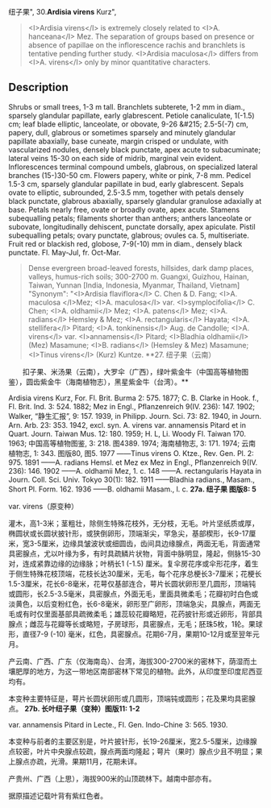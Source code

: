 纽子果",
30.**Ardisia virens** Kurz",

> &lt;I&gt;Ardisia virens&lt;/I&gt; is extremely closely related to &lt;I&gt;A. hanceana&lt;/I&gt; Mez. The separation of groups based on presence or absence of papillae on the inflorescence rachis and branchlets is tentative pending further study. &lt;I&gt;Ardisia maculosa&lt;/I&gt; differs from &lt;I&gt;A. virens&lt;/I&gt; only by minor quantitative characters.

## Description
Shrubs or small trees, 1-3 m tall. Branchlets subterete, 1-2 mm in diam., sparsely glandular papillate, early glabrescent. Petiole canaliculate, 1(-1.5) cm; leaf blade elliptic, lanceolate, or obovate, 9-26 &amp;#215; 2.5-5(-7) cm, papery, dull, glabrous or sometimes sparsely and minutely glandular papillate abaxially, base cuneate, margin crisped or undulate, with vascularized nodules, densely black punctate, apex acute to subacuminate; lateral veins 15-30 on each side of midrib, marginal vein evident. Inflorescences terminal compound umbels, glabrous, on specialized lateral branches (15-)30-50 cm. Flowers papery, white or pink, 7-8 mm. Pedicel 1.5-3 cm, sparsely glandular papillate in bud, early glabrescent. Sepals ovate to elliptic, subrounded, 2.5-3.5 mm, together with petals densely black punctate, glabrous abaxially, sparsely glandular granulose adaxially at base. Petals nearly free, ovate or broadly ovate, apex acute. Stamens subequalling petals; filaments shorter than anthers; anthers lanceolate or subovate, longitudinally dehiscent, punctate dorsally, apex apiculate. Pistil subequalling petals; ovary punctate, glabrous; ovules ca. 5, multiseriate. Fruit red or blackish red, globose, 7-9(-10) mm in diam., densely black punctate. Fl. May-Jul, fr. Oct-Mar.

> Dense evergreen broad-leaved forests, hillsides, dark damp places, valleys, humus-rich soils; 300-2700 m. Guangxi, Guizhou, Hainan, Taiwan, Yunnan [India, Indonesia, Myanmar, Thailand, Vietnam]
  "Synonym": "&lt;I&gt;Ardisia flaviflora&lt;/I&gt; C. Chen &amp; D. Fang; &lt;I&gt;A. maculosa &lt;/I&gt;Mez; &lt;I&gt;A. maculosa&lt;/I&gt; var. &lt;I&gt;symplocifolia&lt;/I&gt; C. Chen; &lt;I&gt;A. oldhamii&lt;/I&gt; Mez; &lt;I&gt;A. patens&lt;/I&gt; Mez; &lt;I&gt;A. radians&lt;/I&gt; Hemsley &amp; Mez; &lt;I&gt;A. rectangularis&lt;/I&gt; Hayata; &lt;I&gt;A. stellifera&lt;/I&gt; Pitard; &lt;I&gt;A. tonkinensis&lt;/I&gt; Aug. de Candolle; &lt;I&gt;A. virens&lt;/I&gt; var. &lt;I&gt;annamensis&lt;/I&gt; Pitard; &lt;I&gt;Bladhia oldhamii&lt;/I&gt; (Mez) Masamune; &lt;I&gt;B. radians&lt;/I&gt; (Hemsley &amp; Mez) Masamune; &lt;I&gt;Tinus virens&lt;/I&gt; (Kurz) Kuntze.
**27. 纽子果（云南）
<p style='text-indent:28px'>扣子果、米汤果（云南），大罗伞（广西），绿叶紫金牛（中国高等植物图鉴），圆齿紫金牛（海南植物志），黑星紫金牛（台湾）。**

Ardisia virens Kurz, For. Fl. Brit. Burma 2: 575. 1877; C. B. Clarke in Hook. f., Fl. Brit. Ind. 3: 524. 1882; Mez in Engl., Pflanzenreich 9(IV. 236): 147. 1902; Walker, “静生汇报”, 9: 157. 1939, in Philipp. Journ. Sci. 73: 82. 1940, in Journ. Arn. Arb. 23: 353. 1942, excl. syn. A. virens var. annamensis Pitard et in Quart. Journ. Taiwan Mus. 12: 180. 1959; H. L, Li. Woody Fl. Taiwan 170. 1963; 中国高等植物图鉴, 3: 218. 图4389. 1974; 海南植物志, 3: 171. 1974; 云南植物志, 1: 343. 图版80, 图5. 1977 ——Tinus virens O. Ktze., Rev. Gen. Pl. 2: 975. 1891 ——A. radians Hemsl. et Mez ex Mez in Engl., Pflanzenreich 9(IV. 236): 146. 1902 ——A. oldhamii Mez, 1. c. 148 ——A. rectangularis Hayata in Journ. Coll. Sci. Univ. Tokyo 30(1): 182. 1911 ——Bladhia radians., Masam., Short Pl. Form. 162. 1936 ——B. oldhamii Masam., l. c.
**27a. 纽子果 图版8: 5**

var. virens（原变种）

灌木，高1-3米；茎粗壮，除侧生特殊花枝外，无分枝，无毛。叶片坚纸质或厚，椭圆状或长圆状披针形，或狭倒卵形，顶端渐尖，罕急尖，基部楔形，长9-17厘米，宽3-5厘米，边缘具皱波状或细圆齿，齿间具边缘腺点，两面无毛，背面通常具密腺点，尤以叶缘为多，有时具疏鳞片状物，背面中脉明显，隆起，侧脉15-30对，连成紧靠边缘的边缘脉；叶柄长1 (-1.5) 厘米。复伞房花序或伞形花序，着生于侧生特殊花枝顶端，花枝长达30厘米，无毛，每个花序总梗长3-7厘米；花梗长1.5-3厘米，花长6-8毫米，花萼仅基部连合，萼片长圆状卵形至几圆形，顶端钝或圆形，长2.5-3.5毫米，具密腺点，外面无毛，里面具微柔毛；花瓣初时白色或淡黄色，以后变粉红色，长6-8毫米，卵形至广卵形，顶端急尖，具腺点，两面无毛或有时仅里面基部具疏微柔毛；雄蕊较花瓣略短，花药披针形或近卵形，背部具腺点；雌蕊与花瓣等长或略短，子房球形，具密腺点，无毛；胚珠5枚，1轮。果球形，直径7-9 (-10) 毫米，红色，具密腺点。花期6-7月，果期10-12月或至翌年元月。

产云南、广西、广东（仅海南岛）、台湾，海拔300-2700米的密林下，荫湿而土壤肥厚的地方，为这一带地区南部密林下常见的植物。此外，从印度至印度尼西亚均有。

本变种主要特征是，萼片长圆状卵形或几圆形，顶端钝或圆形；花及果均具密腺点。
**27b. 长叶纽子果（变种）图版11: 1-2**

var. annamensis Pitard in Lecte., Fl. Gen. Indo-Chine 3: 565. 1930.

本变种与前者的主要区别是，叶片披针形，长19-26厘米，宽2.5-5厘米，边缘腺点较密，叶片中央腺点较疏，腺点两面均隆起；萼片（果时）腺点少且不明显；果上腺点亦疏，光滑。果期11月，花期未详。

产贵州、广西（上思），海拔900米的山顶疏林下。越南中部亦有。

据原描述记载叶背有紫红色者。
